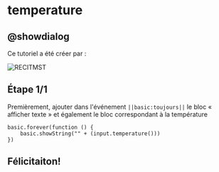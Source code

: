 # temperature

## @showdialog
Ce tutoriel a été créer par :
 
![RECITMST](https://github.com/recitmstmam/mes-tutoriels/blob/master/images/logomst%20transparant.png?raw=true)

## Étape 1/1

Premièrement, ajouter dans l'événement ``||basic:toujours||`` le bloc « afficher texte » et également le bloc correspondant à la température

```blocks
basic.forever(function () {
    basic.showString("" + (input.temperature()))
})
```
## Félicitaiton!